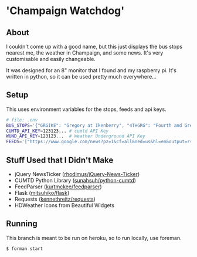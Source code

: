 'Champaign Watchdog'
====================
About
-----
I couldn't come up with a good name, but this just displays the bus stops nearest me, the weather in Champaign, and some news. It's very customisable and easily changeable.

It was designed for an 8" monitor that I found and my raspberry pi. It's written in python, so it can be used pretty much everywhere...

Setup
-----
This uses environment variables for the stops, feeds and api keys.
```bash
# file: .env
BUS_STOPS='{"GRGIKE": "Gregory at Ikenberry", "4THGRG": "Fourth and Gregory"}'
CUMTD_API_KEY=123123... # cumtd API Key
WUND_API_KEY=123123...  # Weather Underground API Key
FEEDS='["https://www.google.com/news?pz=1&cf=all&ned=us&hl=en&output=rss", "http://www.theverge.com/rss/index.xml"]'
```


Stuff Used that I Didn't Make 
-----------------------------
- jQuery NewsTicker ([rhodimus/jQuery-News-Ticker](/rhodimus/jQuery-News-Ticker))
- CUMTD Python Library ([sunahsuh/python-cumtd](/sunahsuh/python-cumtd))
- FeedParser ([kurtmckee/feedparser](/kurtmckee/feedparser))
- Flask ([mitsuhiko/flask](/mitsuhiko/flask))
- Requests ([kennethreitz/requests](/kennethreitz/requests))
- HDWeather Icons from Beautiful Widgets

Running
-------
This branch is meant to be run on heroku, so to run locally, use foreman.
```bash
$ forman start
```